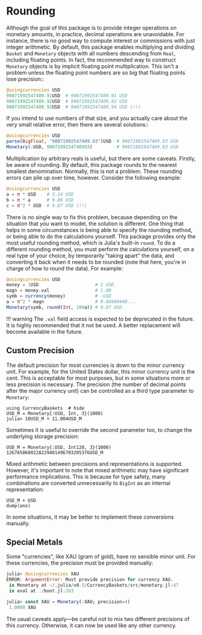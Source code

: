 # Rounding

Although the goal of this package is to provide integer operations on monetary
amounts, in practice, decimal operations are unavoidable. For instance, there is
no good way to compute interest or commissions with just integer arithmetic. By
default, this package enables multiplying and dividing `Basket` and `Monetary`
objects with all numbers descending from `Real`, including floating points. In
fact, the recommended way to construct `Monetary` objects is by implicit
floating point multiplication. This isn't a problem unless the floating point
numbers are so big that floating points lose precision::

```julia
@usingcurrencies USD
90071992547409.91USD  # 90071992547409.91 USD
90071992547409.92USD  # 90071992547409.92 USD
90071992547409.93USD  # 90071992547409.94 USD (!!)
```

If you intend to use numbers of that size, and you actually care about the very
small relative error, then there are several solutions::

```julia
@usingcurrencies USD
parse(BigFloat, "90071992547409.93")USD  # 90071992547409.93 USD
Monetary(:USD, 9007199254740993)         # 90071992547409.93 USD
```

Multiplication by arbitrary reals is useful, but there are some caveats.
Firstly, be aware of rounding. By default, this package rounds to the nearest
smallest denomination. Normally, this is not a problem. These rounding errors
can pile up over time, however. Consider the following example:

```julia
@usingcurrencies USD
a = π * USD    # 3.14 USD
b = π * a      # 9.86 USD
c = π^2 * USD  # 9.87 USD (!!)
```

There is no single way to fix this problem, because depending on the situation
that you want to model, the solution is different. One thing that helps in some
circumstances is being able to specify the rounding method, or being able to do
the calculations yourself. This package provides only the most useful rounding
method, which is Julia's built-in `round`. To do a different rounding method,
you must perform the calculations yourself, on a real type of your choice, by
temporarily "taking apart" the data, and converting it back when it needs to be
rounded (note that here, you're in charge of how to round the data). For
example:

```julia
@usingcurrencies USD
money = 1USD                     # 1 USD
magn = money.val                 # 1.00
symb = currency(money)           # :USD
a = π^2 * magn                   # 9.86960440...
Monetary(symb, round(Int, 100a)) # 9.87 USD
```

!!! warning
    The `.val` field access is expected to be deprecated in the future. It is
    highly recommended that it not be used. A better replacement will become
    available in the future.

## Custom Precision

The default precision for most currencies is down to the minor currency unit.
For example, for the United States dollar, this minor currency unit is the cent.
This is acceptable for most purposes, but in some situations more or less
precision is necessary. The precision (the number of decimal points after the
major currency unit) can be controlled as a third type parameter to `Monetary`:

```@repl mixed
using CurrencyBaskets  # hide
USD_M = Monetary{:USD, Int, 3}(1000)
julia> 10USD_M + 11.004USD_M
```

Sometimes it is useful to override the second parameter too, to change the
underlying storage precision:

```@repl mixed
USD_M = Monetary{:USD, Int128, 3}(1000)
1267650600228229401496703205376USD_M
```

Mixed arithmetic between precisions and representations is supported. However,
it's important to note that mixed arithmetic may have significant performance
implications. This is because for type safety, many combinations are converted
unnecessarily to `BigInt` as an internal representation:

```@repl mixed
USD_M + USD
dump(ans)
```

In some situations, it may be better to implement these conversions manually.

## Special Metals

Some "currencies", like XAU (gram of gold), have no sensible minor unit. For
these currencies, the precision must be provided manually:

```julia
julia> @usingcurrencies XAU
ERROR: ArgumentError: Must provide precision for currency XAU.
 in Monetary at ~/.julia/v0.5/CurrencyBaskets/src/monetary.jl:47
 in eval at ./boot.jl:263

julia> const XAU = Monetary(:XAU; precision=4)
 1.0000 XAU
```

The usual caveats apply—be careful not to mix two different precisions of this
currency. Otherwise, it can now be used like any other currency.
